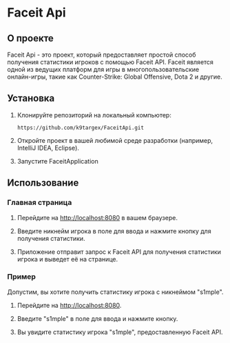 # Faceit Api

## О проекте

Faceit Api - это проект, который предоставляет простой способ получения статистики игроков с помощью Faceit API. Faceit является одной из ведущих платформ для игры в многопользовательские онлайн-игры, такие как Counter-Strike: Global Offensive, Dota 2 и другие.

## Установка

1. Клонируйте репозиторий на локальный компьютер:

    ```
    https://github.com/k9targex/FaceitApi.git
    ```

2. Откройте проект в вашей любимой среде разработки (например, IntelliJ IDEA, Eclipse).

3. Запустите FaceitApplication

## Использование

### Главная страница

1. Перейдите на [http://localhost:8080](http://localhost:8080) в вашем браузере.

2. Введите никнейм игрока в поле для ввода и нажмите кнопку для получения статистики.

3. Приложение отправит запрос к Faceit API для получения статистики игрока и выведет её на странице.

### Пример

Допустим, вы хотите получить статистику игрока с никнеймом "s1mple".

1. Перейдите на [http://localhost:8080](http://localhost:8080).

2. Введите "s1mple" в поле для ввода и нажмите кнопку.

3. Вы увидите статистику игрока "s1mple", предоставленную Faceit API.


